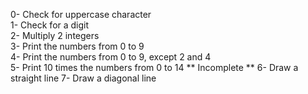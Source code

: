 0- Check for uppercase character</br>
1- Check for a digit</br>
2- Multiply 2 integers</br>
3- Print the numbers from 0 to 9</br>
4- Print the numbers from 0 to 9, except 2 and 4</br>
5- Print 10 times the numbers from 0 to 14 ** Incomplete **
6- Draw a straight line
7- Draw a diagonal line

